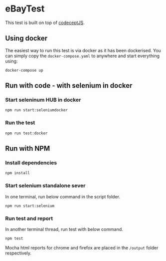 # eBayTest

This test is built on top of [codeceptJS](https://codecept.io/).

## Using docker
The easiest way to run this test is via docker as it has been dockerised.  You can simply copy the ```docker-compose.yaml``` to anywhere and start everything using:
```
docker-compose up
```

## Run with code - with selenium in docker
### Start seleninum HUB in docker
```
npm run start:seleniumdocker
```

### Run the test
```
npm run test:docker
```

## Run with NPM

### Install dependencies
```
npm install
```

### Start selenium standalone sever
In one terminal, run below command in the script folder.
```
npm run start:selenium
```

### Run test and report
In another terminal thread, run test with below command.
```
npm test
```

Mocha html reports for chrome and firefox are placed in the ```/output``` folder respectively.
